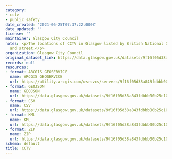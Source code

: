```yaml
---
category:
- cctv
- public safety
date_created: '2021-06-25T07:37:22.000Z'
date_updated: ''
license: ''
maintainer: Glasgow City Council
notes: <p>The locations of CCTV in Glasgow listed by British National Grid coordinates,
  and street.</p>
organization: Glasgow City Council
original_dataset_link: https://data.glasgow.gov.uk/datasets/9f16f05d38a843fdbbb00b25c1047adb_0
records: null
resources:
- format: ARCGIS GEOSERVICE
  name: ARCGIS GEOSERVICE
  url: https://utility.arcgis.com/usrsvcs/servers/9f16f05d38a843fdbbb00b25c1047adb/rest/services/OPEN_DATA/CCTV/MapServer/0
- format: GEOJSON
  name: GEOJSON
  url: https://data.glasgow.gov.uk/datasets/9f16f05d38a843fdbbb00b25c1047adb_0.geojson?outSR=%7B%22latestWkid%22%3A27700%2C%22wkid%22%3A27700%7D
- format: CSV
  name: CSV
  url: https://data.glasgow.gov.uk/datasets/9f16f05d38a843fdbbb00b25c1047adb_0.csv?outSR=%7B%22latestWkid%22%3A27700%2C%22wkid%22%3A27700%7D
- format: KML
  name: KML
  url: https://data.glasgow.gov.uk/datasets/9f16f05d38a843fdbbb00b25c1047adb_0.kml?outSR=%7B%22latestWkid%22%3A27700%2C%22wkid%22%3A27700%7D
- format: ZIP
  name: ZIP
  url: https://data.glasgow.gov.uk/datasets/9f16f05d38a843fdbbb00b25c1047adb_0.zip?outSR=%7B%22latestWkid%22%3A27700%2C%22wkid%22%3A27700%7D
schema: default
title: CCTV
---
```

